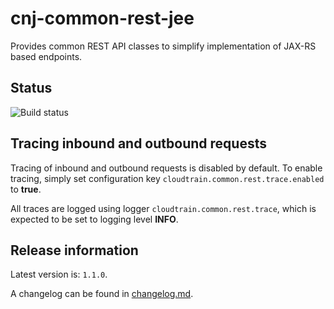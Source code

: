 # cnj-common-rest-jee

Provides common REST API classes to simplify implementation of JAX-RS based endpoints.

## Status
![Build status](https://drone.cloudtrain.aws.msgoat.eu/api/badges/msgoat/cnj-common-rest-jee/status.svg)

## Tracing inbound and outbound requests

Tracing of inbound and outbound requests is disabled by default. To enable tracing, simply set configuration key
`cloudtrain.common.rest.trace.enabled` to __true__.

All traces are logged using logger `cloudtrain.common.rest.trace`, which is expected to be set to logging level __INFO__.

## Release information

Latest version is: `1.1.0`.

A changelog can be found in [changelog.md](changelog.md).
